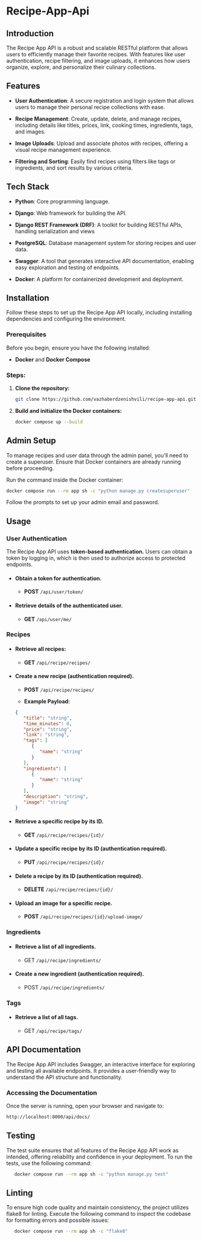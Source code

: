 # Recipe-App-Api

## Introduction


The Recipe App API is a robust and scalable RESTful platform that allows users to efficiently manage their favorite recipes. With features like user authentication, recipe filtering, and image uploads, it enhances how users organize, explore, and personalize their culinary collections.

## Features

- **User Authentication**: A secure registration and login system that allows users to manage their personal recipe collections with ease.

- **Recipe Management**: Create, update, delete, and manage recipes, including details like titles, prices, link, cooking times, ingredients, tags, and images.

- **Image Uploads**: Upload and associate photos with recipes, offering a visual recipe management experience.

- **Filtering and Sorting**: Easily find recipes using filters like tags or ingredients, and sort results by various criteria.


## Tech Stack

- **Python**: Core programming language.

- **Django**: Web framework for building the API.

- **Django REST Framework (DRF)**: A toolkit for building RESTful APIs, handling serialization and views

- **PostgreSQL**: Database management system for storing recipes and user data.

- **Swagger**: A tool that generates interactive API documentation, enabling easy exploration and testing of endpoints.

- **Docker**: A platform for containerized development and deployment.


## Installation

Follow these steps to set up the Recipe App API locally, including installing dependencies and configuring the environment.

### Prerequisites

Before you begin, ensure you have the following installed:

- **Docker** and **Docker Compose**


### Steps:

1. **Clone the repository:**

   ```sh
   git clone https://github.com/vazhaberdzenishvili/recipe-app-api.git
   ```
2. **Build and initialize the Docker containers:**

   ```sh
   docker compose up --build
   ```

## Admin Setup

To manage recipes and user data through the admin panel, you'll need to create a superuser. Ensure that Docker containers are already running before proceeding.

Run the command inside the Docker container:
   ```sh
   docker compose run --rm app sh -c "python manage.py createsuperuser"
   ```
   Follow the prompts to set up your admin email and password.


## Usage

### User Authentication

The Recipe App API uses **token-based authentication.** Users can obtain a token by logging in, which is then used to authorize access to protected endpoints.

- #### Obtain a token for authentication.

   - **POST** `/api/user/token/`

- #### Retrieve details of the authenticated user.

   - **GET** `/api/user/me/`


### Recipes

- #### Retrieve all recipes:

   - **GET** `/api/recipe/recipes/ `

- #### Create a new recipe (authentication required).

   - **POST** `/api/recipe/recipes/`

   - **Example Payload:**
   ```json
   {
      "title": "string",
      "time_minutes": 0,
      "price": "string",
      "link": "string",
      "tags": [
         {
            "name": "string"
         }
      ],
      "ingredients": [
         {
            "name": "string"
         }
      ],
      "description": "string",
      "image": "string"
   }
   ```

- ####  Retrieve a specific recipe by its ID.

   - **GET** `/api/recipe/recipes/{id}/`

- ####  Update a specific recipe by its ID (authentication required).

   - **PUT** `/api/recipe/recipes/{id}/`

- #### Delete a recipe by its ID (authentication required).

   - **DELETE** `/api/recipe/recipes/{id}/`

- #### Upload an image for a specific recipe.

   - **POST** `/api/recipe/recipes/{id}/upload-image/`


### Ingredients

- #### Retrieve a list of all ingredients.
   - GET `/api/recipe/ingredients/`

- #### Create a new ingredient (authentication required).
   - POST `/api/recipe/ingredients/`


### Tags
-  #### Retrieve a list of all tags.
   - GET `/api/recipe/tags/`

## API Documentation

The Recipe App API includes Swagger, an interactive interface for exploring and testing all available endpoints. It provides a user-friendly way to understand the API structure and functionality.

### Accessing the Documentation

Once the server is running, open your browser and navigate to:

```bash
http://localhost:8000/api/docs/
```
## Testing

The test suite ensures that all features of the Recipe App API work as intended, offering reliability and confidence in your deployment. To run the tests, use the following command:
```sh
   docker compose run --rm app sh -c "python manage.py test"
```

## Linting

To ensure high code quality and maintain consistency, the project utilizes flake8 for linting. Execute the following command to inspect the codebase for formatting errors and possible issues:

```sh
   docker compose run --rm app sh -c "flake8"
```